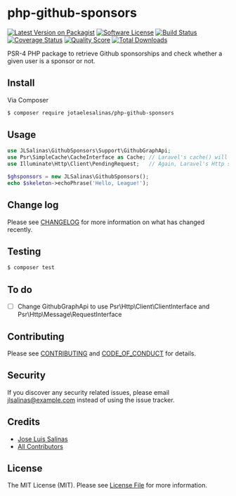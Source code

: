 # php-github-sponsors

[![Latest Version on Packagist][ico-version]][link-packagist]
[![Software License][ico-license]](LICENSE.md)
[![Build Status][ico-travis]][link-travis]
[![Coverage Status][ico-scrutinizer]][link-scrutinizer]
[![Quality Score][ico-code-quality]][link-code-quality]
[![Total Downloads][ico-downloads]][link-downloads]

PSR-4 PHP package to retrieve Github sponsorships and
check whether a given user is a sponsor or not.

## Install

Via Composer

``` bash
$ composer require jotaelesalinas/php-github-sponsors
```

## Usage

``` php
use JLSalinas\GithubSponsors\Support\GithubGraphApi;
use Psr\SimpleCache\CacheInterface as Cache; // Laravel's cache() will do, among many others
use Illuminate\Http\Client\PendingRequest;   // Again, Laravel's Http should do

$ghsponsors = new JLSalinas\GithubSponsors();
echo $skeleton->echoPhrase('Hello, League!');
```

## Change log

Please see [CHANGELOG](CHANGELOG.md) for more information on what has changed recently.

## Testing

``` bash
$ composer test
```

## To do

- [ ] Change GithubGraphApi to use Psr\Http\Client\ClientInterface and Psr\Http\Message\RequestInterface

## Contributing

Please see [CONTRIBUTING](CONTRIBUTING.md) and [CODE_OF_CONDUCT](CODE_OF_CONDUCT.md) for details.

## Security

If you discover any security related issues, please email jlsalinas@example.com instead of using the issue tracker.

## Credits

- [Jose Luis Salinas][link-author]
- [All Contributors][link-contributors]

## License

The MIT License (MIT). Please see [License File](LICENSE.md) for more information.

[ico-version]: https://img.shields.io/packagist/v/jotaelesalinas/php-github-sponsors.svg?style=flat-square
[ico-license]: https://img.shields.io/badge/license-MIT-brightgreen.svg?style=flat-square
[ico-travis]: https://img.shields.io/travis/jotaelesalinas/php-github-sponsors/master.svg?style=flat-square
[ico-scrutinizer]: https://img.shields.io/scrutinizer/coverage/g/jotaelesalinas/php-github-sponsors.svg?style=flat-square
[ico-code-quality]: https://img.shields.io/scrutinizer/g/jotaelesalinas/php-github-sponsors.svg?style=flat-square
[ico-downloads]: https://img.shields.io/packagist/dt/jotaelesalinas/php-github-sponsors.svg?style=flat-square

[link-packagist]: https://packagist.org/packages/jotaelesalinas/php-github-sponsors
[link-travis]: https://travis-ci.org/jotaelesalinas/php-github-sponsors
[link-scrutinizer]: https://scrutinizer-ci.com/g/jotaelesalinas/php-github-sponsors/code-structure
[link-code-quality]: https://scrutinizer-ci.com/g/jotaelesalinas/php-github-sponsors
[link-downloads]: https://packagist.org/packages/jotaelesalinas/php-github-sponsors
[link-author]: https://github.com/jotaelesalinas
[link-contributors]: ../../contributors
